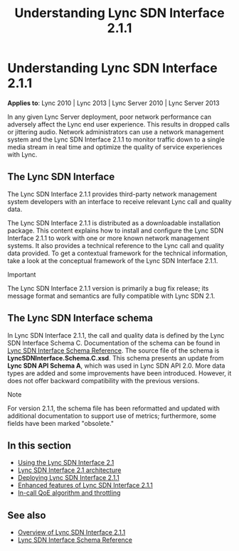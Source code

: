 ﻿---
title: Understanding Lync SDN Interface 2.1.1
TOCTitle: Understanding Lync SDN Interface 2.1.1
ms:assetid: 4c97bce1-4b8b-4c13-8ec6-99eed59d88fc
ms:mtpsurl: https://msdn.microsoft.com/library/Dn785193(v=office.15)
ms:contentKeyID: 62952675
ms.date: 02/16/2015
mtps_version: v=office.15
---

# Understanding Lync SDN Interface 2.1.1

**Applies to**: Lync 2010 | Lync 2013 | Lync Server 2010 | Lync Server 2013

In any given Lync Server deployment, poor network performance can adversely affect the Lync end user experience. This results in dropped calls or jittering audio. Network administrators can use a network management system and the Lync SDN Interface 2.1.1 to monitor traffic down to a single media stream in real time and optimize the quality of service experiences with Lync.

## The Lync SDN Interface

The Lync SDN Interface 2.1.1 provides third-party network management system developers with an interface to receive relevant Lync call and quality data.

The Lync SDN Interface 2.1.1 is distributed as a downloadable installation package. This content explains how to install and configure the Lync SDN Interface 2.1.1 to work with one or more known network management systems. It also provides a technical reference to the Lync call and quality data provided. To get a contextual framework for the technical information, take a look at the conceptual framework of the Lync SDN Interface 2.1.1.

> [!IMPORTANT]
> The Lync SDN Interface 2.1.1 version is primarily a bug fix release; its message format and semantics are fully compatible with Lync SDN 2.1.

## The Lync SDN Interface schema

In Lync SDN Interface 2.1.1, the call and quality data is defined by the Lync SDN Interface Schema C. Documentation of the schema can be found in [Lync SDN Interface Schema Reference](lync-sdn-interface-schema-reference.md). The source file of the schema is **LyncSDNInterface.Schema.C.xsd**. This schema presents an update from **Lync SDN API Schema A**, which was used in Lync SDN API 2.0. More data types are added and some improvements have been introduced. However, it does not offer backward compatibility with the previous versions.

> [!NOTE]
> For version 2.1.1, the schema file has been reformatted and updated with additional documentation to support use of metrics; furthermore, some fields have been marked "obsolete."


## In this section

- [Using the Lync SDN Interface 2.1](using-the-lync-sdn-interface-2-1.md)
- [Lync SDN Interface 2.1 architecture](lync-sdn-interface-2-1-architecture.md)
- [Deploying Lync SDN Interface 2.1.1](deploying-lync-sdn-interface-2-1-1.md)
- [Enhanced features of Lync SDN Interface 2.1.1](enhanced-features-of-lync-sdn-interface-2-1-1.md)
- [In-call QoE algorithm and throttling](in-call-qoe-algorithm-and-throttling.md)

## See also

- [Overview of Lync SDN Interface 2.1.1](overview-of-lync-sdn-interface-2-1-1.md)
- [Lync SDN Interface Schema Reference](lync-sdn-interface-schema-reference.md)

